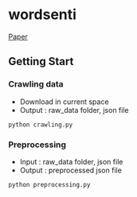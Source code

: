 # wordsenti

[Paper](http://jkiie.snu.ac.kr/index.php/journal/article/download/336/pdf)

## Getting Start
### Crawling data
- Download in current space
- Output : raw_data folder, json file
```shell
python crawling.py
```

### Preprocessing
- Input : raw_data folder, json file
- Output : preprocessed json file
```shell
python preprocessing.py
```